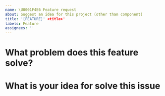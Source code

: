 ```yaml
---
name: \U0001F4E6 Feature request
about: Suggest an idea for this project (other than component)
title: '[FEATURE]' <title>'
labels: Feature
assignees: ''
---
```


<!-- Please check the feature has not already been proposed before send your request. -->

# What problem does this feature solve?

<!-- Explain your use case, context, and rationale behind this feature request. More importantly, what is the end user experience you are trying to build that led to the need for this feature? -->

# What is your idea for solve this issue

<!-- Explained how you think this suggestion can be solved (technology, library, update, ...). -->
